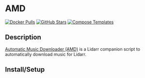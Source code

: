 # AMD

[![Docker Pulls](https://img.shields.io/docker/pulls/halianelf/amd?style=flat-square&color=607D8B&label=docker%20pulls&logo=docker)](https://hub.docker.com/r/halianelf/amd)
[![GitHub Stars](https://img.shields.io/github/stars/halianelf/docker-amd?style=flat-square&color=607D8B&label=github%20stars&logo=github)](https://github.com/halianelf/docker-amd)
[![Compose Templates](https://img.shields.io/static/v1?style=flat-square&color=607D8B&label=compose&message=templates)](https://github.com/GhostWriters/DockSTARTer/tree/master/compose/.apps/amd)

## Description

[Automatic Music Downloader (AMD)](https://github.com/RandomNinjaAtk/docker-amd) is a Lidarr companion script to automatically download music for Lidarr.

## Install/Setup
